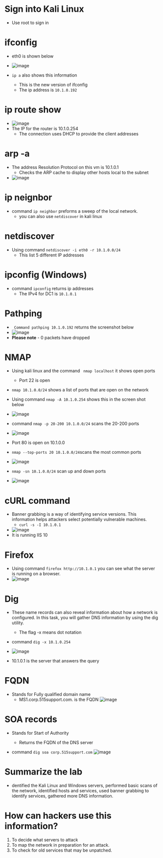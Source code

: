 # Sign into Kali Linux
- Use root to sign in

# ifconfig
- eth0 is shown below 
- ![image](https://user-images.githubusercontent.com/81980702/121723552-4540ea80-caac-11eb-888e-c5d4198cd0bb.png)

- ``ip a`` also shows this information
  - This is the new version of ifconfig 
  - The ip address is ``10.1.0.192``

# ip route show
- ![image](https://user-images.githubusercontent.com/81980702/121723753-889b5900-caac-11eb-8e4e-9736bc0a2d70.png)
- The IP for the router is 10.1.0.254
  - The connection uses DHCP to provide the client addresses 

# arp -a
- The address Resolution Protocol on this vm is 10.1.0.1
  - Checks the ARP cache to display other hosts local to the subnet
- ![image](https://user-images.githubusercontent.com/81980702/121723909-bda7ab80-caac-11eb-8d56-519cbe325239.png)

# ip neignbor
- command ``ip neighbor`` preforms a sweep of the local network. 
  - you can also use ``netdiscover`` in kali linux

# netdiscover 
- Using command ``netdiscover -i eth0 -r 10.1.0.0/24``
  - This list 5 different IP addresses 

# ipconfig (Windows)
- command ``ipconfig`` returns ip addresses
  - The IPv4 for DC1 is ``10.1.0.1``

# Pathping
- `` Command pathping 10.1.0.192`` returns the screenshot below 
- ![image](https://user-images.githubusercontent.com/81980702/121973589-40499880-cd43-11eb-893a-bf520e066a14.png)
- **Please note** - 0 packets have dropped

# NMAP
- Using kali linux and the command `` nmap localhost`` it shows open ports
  - Port 22 is open 

- ``nmap 10.1.0.0/24`` shows a list of ports that are open on the network

- Using command ``nmap -A 10.1.0.254`` shows this in the screen shot below 
- ![image](https://user-images.githubusercontent.com/81980702/121973951-fca35e80-cd43-11eb-83f5-97cdcf30bf5e.png)

- command ``nmap -p 20-200 10.1.0.0/24`` scans the 20-200 ports
- ![image](https://user-images.githubusercontent.com/81980702/122444912-a2ceae80-cf66-11eb-8c67-4e3f22755d56.png)
- Port 80 is open on 10.1.0.0

- ``nmap --top-ports 20 10.1.0.0/24``scans the most common ports
- ![image](https://user-images.githubusercontent.com/81980702/122445304-0bb62680-cf67-11eb-8464-bd7931f6584a.png)

- ``nmap -sn 10.1.0.0/24`` scan up and down ports 
- ![image](https://user-images.githubusercontent.com/81980702/122445653-5e8fde00-cf67-11eb-8fbd-9411dc2f4510.png)

# cURL command 
- Banner grabbing is a way of identifying service versions. This information helps attackers select potentially vulnerable machines.
  - ``curl -s -I 10.1.0.1``
- ![image](https://user-images.githubusercontent.com/81980702/122446063-dbbb5300-cf67-11eb-9435-6fb57dd990fd.png)
- It is running IIS 10

# Firefox
- Using command ``firefox http://10.1.0.1`` you can see what the server is running on a browser.
- ![image](http://10.1.0.1s.githubusercontent.com/81980702/122446466-4f5d6000-cf68-11eb-9104-5fdc54bd3cc3.png)

# Dig
- These name records can also reveal information about how a network is configured. In this task, you will gather DNS information by using the dig utility.
  - The flag -x means dot notation

- command ``dig -x 10.1.0.254``
- ![image](https://user-images.githubusercontent.com/81980702/122446868-c1ce4000-cf68-11eb-9023-5313bc754373.png)
- 10.1.0.1 is the server that answers the query 

# FQDN
- Stands for Fully qualified domain name
  - MS1.corp.515support.com. is the FQDN
![image](https://user-images.githubusercontent.com/81980702/122486660-24dac980-cf9f-11eb-86f1-02cb014cf3fb.png)

# SOA records
- Stands for Start of Authority 
  - Returns the FQDN of the DNS server 

- command ``dig soa corp.515support.com``
![image](https://user-images.githubusercontent.com/81980702/122486876-90249b80-cf9f-11eb-880d-ce47cd62be66.png)

# Summarize the lab
- dentified the Kali Linux and Windows servers, performed basic scans of the network, identified hosts and services, used banner grabbing to identify services, gathered more DNS information.

# How can hackers use this information?
1. To decide what servers to attack
2. To map the network in preparation for an attack.
3. To check for old services that may be unpatched.












